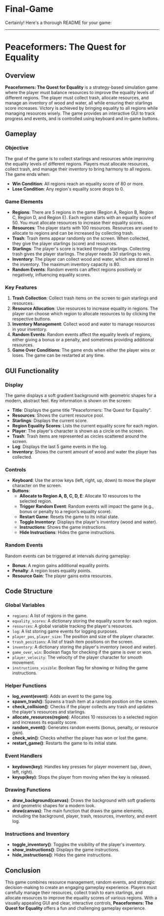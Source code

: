 # Final-Game

Certainly! Here's a thorough README for your game:

---

# Peaceformers: The Quest for Equality

## Overview
**Peaceformers: The Quest for Equality** is a strategy-based simulation game where the player must balance resources to improve the equality levels of different regions. The player must collect trash, allocate resources, and manage an inventory of wood and water, all while ensuring their starlings score increases. Victory is achieved by bringing equality to all regions while managing resources wisely. The game provides an interactive GUI to track progress and events, and is controlled using keyboard and in-game buttons.

## Gameplay

### Objective
The goal of the game is to collect starlings and resources while improving the equality levels of different regions. Players must allocate resources, collect trash, and manage their inventory to bring harmony to all regions. The game ends when:
- **Win Condition**: All regions reach an equality score of 80 or more.
- **Lose Condition**: Any region's equality score drops to 0.

### Game Elements
- **Regions**: There are 5 regions in the game (Region A, Region B, Region C, Region D, and Region E). Each region starts with an equality score of 50. You must allocate resources to increase their equality scores.
- **Resources**: The player starts with 100 resources. Resources are used to allocate to regions and can be increased by collecting trash.
- **Trash**: Trash items appear randomly on the screen. When collected, they give the player starlings (score) and resources.
- **Starlings**: The player's score is tracked through starlings. Collecting trash gives the player starlings. The player needs 30 starlings to win.
- **Inventory**: The player can collect wood and water, which are stored in the inventory. The maximum inventory capacity is 80.
- **Random Events**: Random events can affect regions positively or negatively, influencing equality scores.

### Key Features
1. **Trash Collection**: Collect trash items on the screen to gain starlings and resources.
2. **Resource Allocation**: Use resources to increase equality in regions. The player can choose which region to allocate resources to by clicking the respective buttons.
3. **Inventory Management**: Collect wood and water to manage resources in your inventory.
4. **Random Events**: Random events affect the equality levels of regions, either giving a bonus or a penalty, and sometimes providing additional resources.
5. **Game Over Conditions**: The game ends when either the player wins or loses. The game can be restarted at any time.

## GUI Functionality

### Display
The game displays a soft gradient background with geometric shapes for a modern, abstract feel. Key information is shown on the screen:
- **Title**: Displays the game title "Peaceformers: The Quest for Equality".
- **Resources**: Shows the current resource pool.
- **Starlings**: Displays the current score.
- **Region Equality Scores**: Lists the current equality score for each region.
- **Player**: The player's character is shown as a circle on the screen.
- **Trash**: Trash items are represented as circles scattered around the screen.
- **Log**: Displays the last 5 game events in the log.
- **Inventory**: Shows the current amount of wood and water the player has collected.

### Controls
- **Keyboard**: Use the arrow keys (left, right, up, down) to move the player character on the screen.
- **Buttons**:
  - **Allocate to Region A, B, C, D, E**: Allocate 10 resources to the selected region.
  - **Trigger Random Event**: Random events will impact the game (e.g., bonus or penalty to a region’s equality score).
  - **Restart Game**: Resets the game to its initial state.
  - **Toggle Inventory**: Displays the player's inventory (wood and water).
  - **Instructions**: Shows the game instructions.
  - **Hide Instructions**: Hides the game instructions.

### Random Events
Random events can be triggered at intervals during gameplay:
- **Bonus**: A region gains additional equality points.
- **Penalty**: A region loses equality points.
- **Resource Gain**: The player gains extra resources.

## Code Structure

### Global Variables
- `regions`: A list of regions in the game.
- `equality_scores`: A dictionary storing the equality score for each region.
- `resources`: A global variable tracking the player's resources.
- `log`: A list storing game events for logging purposes.
- `player_pos`, `player_size`: The position and size of the player character.
- `trash_positions`: A list of trash item positions on the screen.
- `inventory`: A dictionary storing the player's inventory (wood and water).
- `game_over`, `win`: Boolean flags for checking if the game is over or won.
- `player_velocity`: The velocity of the player character for smooth movement.
- `instructions_visible`: Boolean flag for showing or hiding the game instructions.

### Helper Functions
- **log_event(event)**: Adds an event to the game log.
- **spawn_trash()**: Spawns a trash item at a random position on the screen.
- **check_collision()**: Checks if the player collects any trash and updates the player's resources and starlings.
- **allocate_resources(region)**: Allocates 10 resources to a selected region and increases its equality score.
- **random_event()**: Generates random events (bonus, penalty, or resource gain).
- **check_win()**: Checks whether the player has won or lost the game.
- **restart_game()**: Restarts the game to its initial state.

### Event Handlers
- **keydown(key)**: Handles key presses for player movement (up, down, left, right).
- **keyup(key)**: Stops the player from moving when the key is released.

### Drawing Functions
- **draw_background(canvas)**: Draws the background with soft gradients and geometric shapes for a modern look.
- **draw(canvas)**: The main function that draws the game elements, including the background, player, trash, resources, inventory, and event log.

### Instructions and Inventory
- **toggle_inventory()**: Toggles the visibility of the player's inventory.
- **show_instructions()**: Displays the game instructions.
- **hide_instructions()**: Hides the game instructions.

## Conclusion
This game combines resource management, random events, and strategic decision-making to create an engaging gameplay experience. Players must carefully manage their resources, collect trash to earn starlings, and allocate resources to improve the equality scores of various regions. With a visually appealing GUI and clear, interactive controls, **Peaceformers: The Quest for Equality** offers a fun and challenging gameplay experience.
